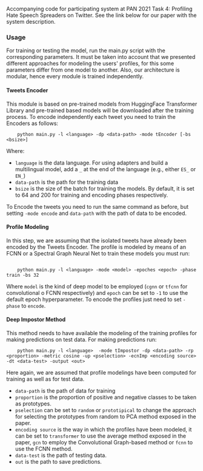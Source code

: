 Accompanying code for participating system at PAN 2021 Task 4: Profiling Hate Speech Spreaders on Twitter. See the link below for our paper with the system description.

### Usage

For training or testing the model, run the main.py script with the corresponding parameters. It must be taken into account that we presented different approaches for modeling the users' profiles, for this some parameters differ from one model to another. Also, our architecture is modular, hence every module is trained independently.

#### Tweets Encoder
This module is based on pre-trained models from HuggingFace Transformer Library and pre-trained based models will be downloaded after the training process. To encode independently each tweet you need to train the Encoders as follows:

```shell
    python main.py -l <language> -dp <data-path> -mode tEncoder [-bs <bsize>]
```
Where:
- `language` is the data language. For using adapters and build a multilingual model, add a `_` at the end of the language (e.g., either `ES_` or `EN_`)
- `data-path` is the path for the training data
- `bsize` is the size of the batch for training the models. By default, it is set to 64 and 200 for training and encoding phases respectively.

To Encode the tweets you need to run the same command as before, but setting `-mode encode` and `data-path` with the path of data to be encoded.

#### Profile Modeling
In this step, we are assuming that the isolated tweets have already been encoded by the Tweets Encoder. The profile is modeled by means of an FCNN or a Spectral Graph Neural Net to train these models you must run:

```shell

    python main.py -l <language> -mode <model> -epoches <epoch> -phase train -bs 32
```

Where `model` is the kind of deep model to be employed (`cgnn` or `tfcnn` for convolutional o FCNN respectively) and `epoch` can be set to `-1` to use the default epoch hyperparameter. To encode the profiles just need to set `-phase` to `encode`.

#### Deep Impostor Method

This method needs to have available the modeling of the training profiles for making predictions on test data. For making predictions run:

```shell
    python main.py -l <language>  -mode tImpostor -dp <data-path> -rp <proportion> -metric cosine -up <pselection> -ecnImp <encoding source> -dt <data-test> -output <out>
```
Here again, we are assumed that profile modelings have been computed for training as well as for test data.

- `data-path` is the path of data for training
- `proportion` is the proportion of positive and negative classes to be taken as prototypes.
- `pselection` can be set to `random` or `prototipical` to change the approach for selecting the prototypes from random to PCA method exposed in the paper.
- `encoding source` is the way in which the profiles have been modeled, it can be set to `transformer` to use the average method exposed in the paper, `gcn` to employ the Convolutional Graph-based method or `fcnn` to use the FCNN method.
- `data-test` is the path of testing data.
- `out` is the path to save predictions.


